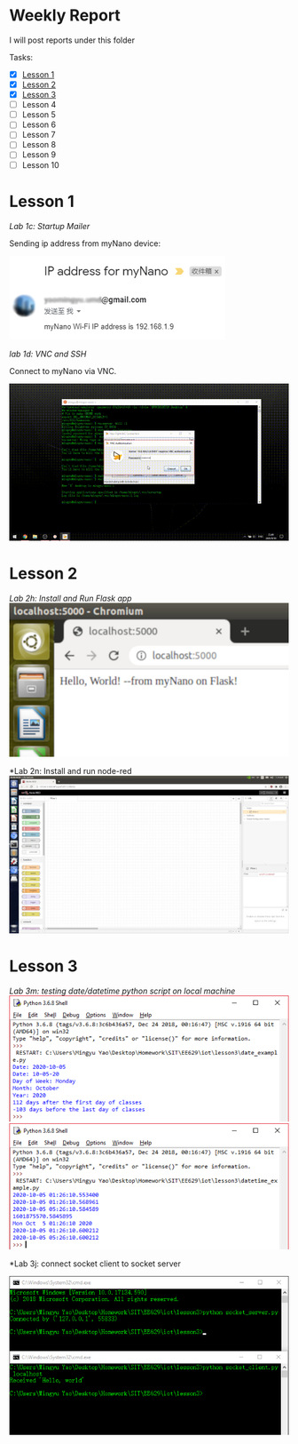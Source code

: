 # Weekly Report
I will post reports under this folder

Tasks:
 - [x] [Lesson 1](./#Lesson-1)
 - [x] [Lesson 2](./#Lesson-2)
 - [x] [Lesson 3](./#Lesson-3)
 - [ ] Lesson 4
 - [ ] Lesson 5
 - [ ] Lesson 6
 - [ ] Lesson 7
 - [ ] Lesson 8
 - [ ] Lesson 9
 - [ ] Lesson 10
 
 # Lesson 1
 *Lab 1c: Startup Mailer*
 
 Sending ip address from myNano device:
 
![my-ip-address](./Images/ip_me-1.png)

*lab 1d: VNC and SSH*

Connect to myNano via VNC.

![vnc-to-my-nano](./Images/EE629-Lab1d-vnc.gif)

# Lesson 2
*Lab 2h: Install and Run Flask app*
![Hello-app](./Images/Flask_1.jpg)

*Lab 2n: Install and run node-red
![Node-red-startup](./Images/node-red_1.jpg)

# Lesson 3

*Lab 3m: testing date/datetime python script on local machine*
![date](./Images/date_1.png)
![datetime](./Images/datetime_1.png)

*Lab 3j: connect socket client to socket server

![socket-connection](./Images/socket_conn.png)

